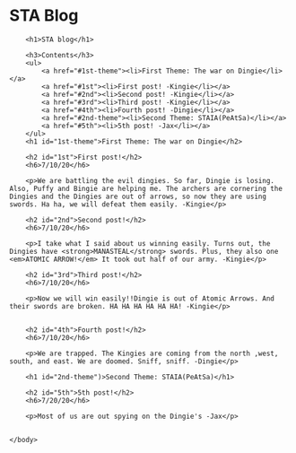 # STA Blog

<html>
    <head>
        <meta charset="utf-8">
        <title id="top">STA Blog</title>
    </head>
    <body>
        
        <h1>STA blog</h1>

        <h3>Contents</h3>
        <ul>
            <a href="#1st-theme"><li>First Theme: The war on Dingie</li></a>
            <a href="#1st"><li>First post! -Kingie</li></a>
            <a href="#2nd"><li>Second post! -Kingie</li></a>
            <a href="#3rd"><li>Third post! -Kingie</li></a>
            <a href="#4th"><li>Fourth post! -Dingie</li></a>
            <a href="#2nd-theme"><li>Second Theme: STAIA(PeAtSa)</li></a>
            <a href="#5th"><li>5th post! -Jax</li></a>
        </ul>
        <h1 id="1st-theme">First Theme: The war on Dingie</h2>
        
        <h2 id="1st">First post!</h2>
        <h6>7/10/20</h6>
        
        <p>We are battling the evil dingies. So far, Dingie is losing. Also, Puffy and Bingie are helping me. The archers are cornering the Dingies and the Dingies are out of arrows, so now they are using swords. Ha ha, we will defeat them easily. -Kingie</p>
        
        <h2 id="2nd">Second post!</h2>
        <h6>7/10/20</h6>
        
        <p>I take what I said about us winning easily. Turns out, the Dingies have <strong>MANASTEAL</strong> swords. Plus, they also one <em>ATOMIC ARROW!</em> It took out half of our army. -Kingie</p>
        
        <h2 id="3rd">Third post!</h2>
        <h6>7/10/20</h6>
        
        <p>Now we will win easily!!Dingie is out of Atomic Arrows. And their swords are broken. HA HA HA HA HA HA! -Kingie</p>
        
        
        <h2 id="4th">Fourth post!</h2>
        <h6>7/10/20</h6>
        
        <p>We are trapped. The Kingies are coming from the north ,west, south, and east. We are doomed. Sniff, sniff. -Dingie</p>
        
        <h1 id="2nd-theme")>Second Theme: STAIA(PeAtSa)</h1>
        
        <h2 id="5th">5th post!</h2>
        <h6>7/20/20</h6>
        
        <p>Most of us are out spying on the Dingie's -Jax</p>       
        
        
    </body>
</html>
